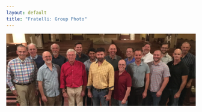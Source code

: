 ```yaml
---
layout: default
title: "Fratelli: Group Photo"
---
```


<style>
  div.group-photo { display: none;}
</style>

![Group Photo](/static/images/2016_fall_group_photo.jpg)
